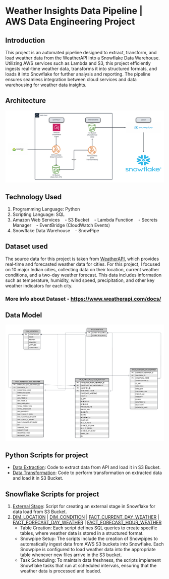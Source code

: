 # Weather Insights Data Pipeline | AWS Data Engineering Project 

## Introduction
This project is an automated pipeline designed to extract, transform, and load weather data from the WeatherAPI into a Snowflake Data Warehouse. Utilizing AWS services such as Lambda and S3, this project efficiently ingests real-time weather data, transforms it into structured formats, and loads it into Snowflake for further analysis and reporting. The pipeline ensures seamless integration between cloud services and data warehousing for weather data insights.

## Architecture
![Data Architecture](https://github.com/SrujanGowda-10/WeatherApi-Data-Engineering-project/blob/main/Weather%20ETL%20Architecture.png)

## Technology Used
1. Programming Language: Python
2. Scripting Language: SQL
3. Amazon Web Services
   - S3 Bucket
   - Lambda Function
   - Secrets Manager
   - EventBridge (CloudWatch Events)
4. Snowflake Data Warehouse
   - SnowPipe
  

## Dataset used
The source data for this project is taken from [WeatherAPI](https://www.weatherapi.com/), which provides real-time and forecasted weather data for cities. For this project, I focused on 10 major Indian cities, collecting data on their location, current weather conditions, and a two-day weather forecast. This data includes information such as temperature, humidity, wind speed, precipitation, and other key weather indicators for each city.

### More info about Dataset - https://www.weatherapi.com/docs/


## Data Model
![Data Model](https://github.com/SrujanGowda-10/WeatherApi-Data-Engineering-project/blob/main/Data%20Model.png)

## Python Scripts for project
- [Data Extraction](https://github.com/SrujanGowda-10/WeatherApi-Data-Engineering-project/blob/main/DataExtraction.py): Code to extract data from API and load it in S3 Bucket.
- [Data Transformation](https://github.com/SrujanGowda-10/WeatherApi-Data-Engineering-project/blob/main/DataTransformation.py): Code to perform transformation on extracted data and load it in S3 Bucket.

## Snowflake Scripts for project
1. [External Stage](https://github.com/SrujanGowda-10/WeatherApi-Data-Engineering-project/blob/main/SnowFlake-AWS%20connection.sql): Script for creating an external stage in Snowflake for data load from S3 Bucket.
2. [DIM_LOCATION](https://github.com/SrujanGowda-10/WeatherApi-Data-Engineering-project/blob/main/location.sql) | [DIM_CONDITION](https://github.com/SrujanGowda-10/WeatherApi-Data-Engineering-project/blob/main/condition.sql) | [FACT_CURRENT_DAY_WEATHER](https://github.com/SrujanGowda-10/WeatherApi-Data-Engineering-project/blob/main/current_weather.sql) | [FACT_FORECAST_DAY_WEATHER](https://github.com/SrujanGowda-10/WeatherApi-Data-Engineering-project/blob/main/forecast_day_weather.sql) | [FACT_FORECAST_HOUR_WEATHER](https://github.com/SrujanGowda-10/WeatherApi-Data-Engineering-project/blob/main/forecast_hour_weather.sql)
   - Table Creation: Each script defines SQL queries to create specific tables, where weather data is stored in a structured format.
   - Snowpipe Setup: The scripts include the creation of Snowpipes to automatically ingest data from AWS S3 buckets into Snowflake. Each Snowpipe is configured to load weather data into the appropriate table whenever new files arrive in the S3 bucket.
   - Task Scheduling: To maintain data freshness, the scripts implement Snowflake tasks that run at scheduled intervals, ensuring that the weather data is processed and loaded.
